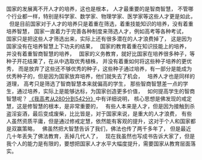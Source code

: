 国家的发展离不开人才的培养，这也是根本，
人才最重要的是智商智慧，
不管哪个行业都一样，特别是科学家、数学家、物理学家、医学家等这些人才更是如此，
&nbsp;
但是目前国家对于人才的培养只是着重在筛选，着重技能知识的培养，没有着重培养智慧，
国家一直着力于完善各种制度来筛选人才，例如高考等各种考试，
&nbsp;
国家只是把这些人才筛选出来，实际上还有很多潜在的人才浪费掉了，
这是因为国家没有在培养智慧上下功夫的结果，
&nbsp;
国家的教育着重在知识技能上的培养，
并没有着重智商智慧的培养，
&nbsp;
国家的义务教育，就好比国家在培养很多种子，等种子开花结果了，在从中选取优秀植株，
并没有着重如何将这些种子培养的更优秀，
而是放弃了这些还不够优秀的种子，这些种子通过培养，有一部分是能成为优秀种子的，但是因为国家放弃培养，他们就失去了机会，
&nbsp;
培养人才也是同样的道理，
高考只是筛选了智商智慧本来就偏高的学生，
那些智商智慧差一点的学生，通过培养，实际上是能够达标，为国家创造更多价值，
&nbsp;
如何提高学生的智商智慧呢？
[《我高考从280分到542分》](https://www.kancloud.cn/luojiangtao/foshuoxuexi)中有详细说明，
核心思想是佛发现的戒定慧，这是修智慧的根本，是非常重要的，
&nbsp;
有些人本来是人才，但是因为接触到杀盗淫妄酒，最后变成废柴，比比皆是，对于国家来说，是重大的人才浪费，
有些人虽然资质平庸，但是通过修戒定慧，依然能有客观的提升，这对于个人和国家都是双赢策略，
&nbsp;
佛虽然把大智慧告诉了我们，佛法也传了两千多年了，
但是最近几十年丢失了佛法教育，丢掉几代人了，
&nbsp;
现在我虽然也写成书告诉大家了，但是我个人的能力是有限的，要想把国家人才水平大幅度提升，需要国家从教育层面落实。



